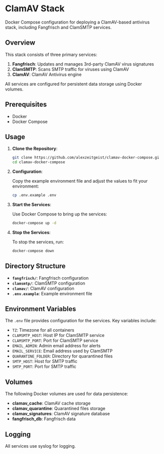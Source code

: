 # ClamAV Stack

Docker Compose configuration for deploying a ClamAV-based antivirus stack, including Fangfrisch and ClamSMTP services.

## Overview

This stack consists of three primary services:

1. **Fangfrisch**: Updates and manages 3rd-party ClamAV virus signatures
2. **ClamSMTP**: Scans SMTP traffic for viruses using ClamAV
3. **ClamAV**: ClamAV Antivirus engine

All services are configured for persistent data storage using Docker volumes.

## Prerequisites

- Docker
- Docker Compose

## Usage

1. **Clone the Repository**:

   ```bash
   git clone https://github.com/alexzeitgeist/clamav-docker-compose.git
   cd clamav-docker-compose
   ```

2. **Configuration**:

   Copy the example environment file and adjust the values to fit your environment:
   ```bash
   cp .env.example .env
   ```

3. **Start the Services**:

   Use Docker Compose to bring up the services:
   ```bash
   docker-compose up -d
   ```

4. **Stop the Services**:

   To stop the services, run:
   ```bash
   docker-compose down
   ```

## Directory Structure

- **`fangfrisch/`**: Fangfrisch configuration
- **`clamsmtp/`**: ClamSMTP configuration
- **`clamav/`**: ClamAV configuration
- **`.env.example`**: Example environment file

## Environment Variables

The `.env` file provides configuration for the services. Key variables include:

- `TZ`: Timezone for all containers
- `CLAMSMTP_HOST`: Host IP for ClamSMTP service
- `CLAMSMTP_PORT`: Port for ClamSMTP service
- `EMAIL_ADMIN`: Admin email address for alerts
- `EMAIL_SERVICE`: Email address used by ClamSMTP
- `QUARANTINE_FOLDER`: Directory for quarantined files
- `SMTP_HOST`: Host for SMTP traffic
- `SMTP_PORT`: Port for SMTP traffic

## Volumes

The following Docker volumes are used for data persistence:

- **clamav_cache**: ClamAV cache storage
- **clamav_quarantine**: Quarantined files storage
- **clamav_signatures**: ClamAV signature database
- **fangfrisch_db**: Fangfrisch data

## Logging

All services use syslog for logging.
